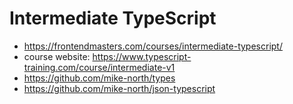 # Intermediate TypeScript

* <https://frontendmasters.com/courses/intermediate-typescript/>
* course website: <https://www.typescript-training.com/course/intermediate-v1>
* <https://github.com/mike-north/types>
* <https://github.com/mike-north/json-typescript>
